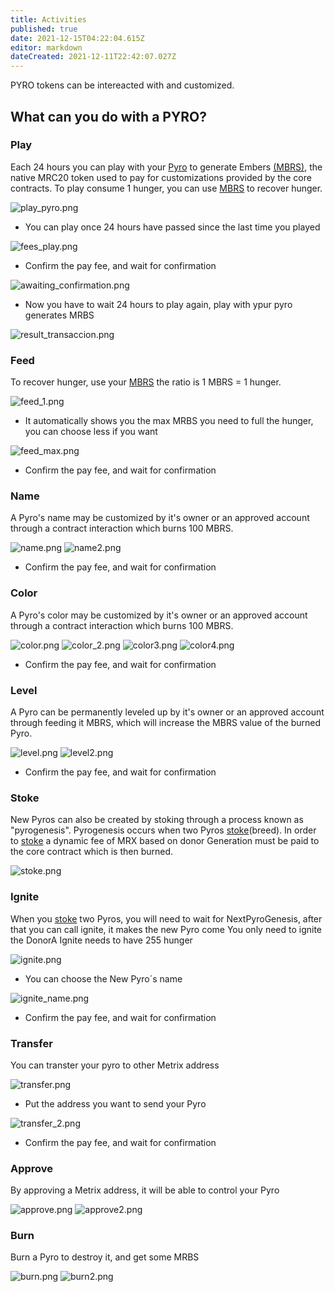 ```yaml
---
title: Activities
published: true
date: 2021-12-15T04:22:04.615Z
editor: markdown
dateCreated: 2021-12-11T22:42:07.027Z
---
```


PYRO tokens can be intereacted with and customized.

## What can you do with a PYRO?

### Play

Each 24 hours you can play with your [Pyro](/tokens/pyro) to generate Embers [(MBRS)](/tokens/mbrs), the native MRC20 token used to pay for customizations provided by the core contracts.
To play consume 1 hunger, you can use [MBRS](/tokens/mbrs) to recover hunger.

![play_pyro.png](/img/play_pyro.png)

- You can play once 24 hours have passed since the last time you played

![fees_play.png](/img/fees_play.png)

- Confirm the pay fee, and wait for confirmation

![awaiting_confirmation.png](/img/awaiting_confirmation.png)

- Now you have to wait 24 hours to play again, play with ypur pyro generates MRBS

![result_transaccion.png](/img/result_transaccion.png)

### Feed

To recover hunger, use your [MBRS](/tokens/mbrs) the ratio is 1 MBRS = 1 hunger.

![feed_1.png](/img/feed_1.png)

- It automatically shows you the max MRBS you need to full the hunger, you can choose less if you want

![feed_max.png](/img/feed_max.png)

- Confirm the pay fee, and wait for confirmation

### Name

A Pyro's name may be customized by it's owner or an approved account through a contract interaction which burns 100 MBRS.

![name.png](/img/name.png)
![name2.png](/img/name2.png)

- Confirm the pay fee, and wait for confirmation

### Color

A Pyro's color may be customized by it's owner or an approved account through a contract interaction which burns 100 MBRS.

![color.png](/img/color.png)
![color_2.png](/img/color_2.png)
![color3.png](/img/color3.png)
![color4.png](/img/color4.png)

- Confirm the pay fee, and wait for confirmation

### Level

A Pyro can be permanently leveled up by it's owner or an approved account through feeding it MBRS, which will increase the MBRS value of the burned Pyro.

![level.png](/img/level.png)
![level2.png](/img/level2.png)

- Confirm the pay fee, and wait for confirmation

### Stoke

New Pyros can also be created by stoking through a process known as "pyrogenesis".
Pyrogenesis occurs when two Pyros [stoke](/tokens/pyro/stoke)(breed).
In order to [stoke](/tokens/pyro/stoke) a dynamic fee of MRX based on donor Generation must be paid to the core contract which is then burned.

![stoke.png](/img/stoke.png)

### Ignite

When you [stoke](/tokens/pyro/stoke) two Pyros, you will need to wait for NextPyroGenesis, after that you can call ignite, it makes the new Pyro come
You only need to ignite the DonorA
Ignite needs to have 255 hunger

![ignite.png](/img/ignite.png)

- You can choose the New Pyro´s name

![ignite_name.png](/img/ignite_name.png)

- Confirm the pay fee, and wait for confirmation

### Transfer

You can transter your pyro to other Metrix address

![transfer.png](/img/transfer.png)

- Put the address you want to send your Pyro

![transfer_2.png](/img/transfer_2.png)

- Confirm the pay fee, and wait for confirmation

### Approve

By approving a Metrix address, it will be able to control your Pyro

![approve.png](/img/approve.png)
![approve2.png](/img/approve2.png)

### Burn

Burn a Pyro to destroy it, and get some MRBS

![burn.png](/img/burn.png)
![burn2.png](/img/burn2.png)
